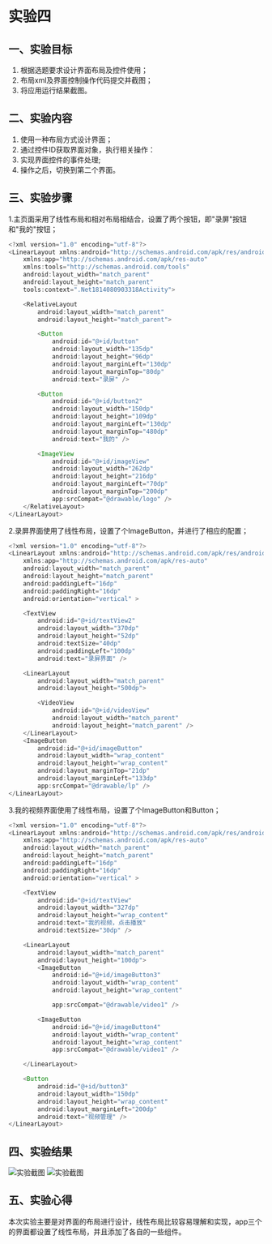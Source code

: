 # 实验四 
  ## 一、实验目标 
  1. 根据选题要求设计界面布局及控件使用； 
  2. 布局xml及界面控制操作代码提交并截图； 
  3. 将应用运行结果截图。 

   ## 二、实验内容 
  1. 使用一种布局方式设计界面； 
  2. 通过控件ID获取界面对象，执行相关操作： 
  3. 实现界面控件的事件处理; 
  4. 操作之后，切换到第二个界面。 

   ## 三、实验步骤 
  1.主页面采用了线性布局和相对布局相结合，设置了两个按钮，即"录屏"按钮和"我的"按钮；
```java
<?xml version="1.0" encoding="utf-8"?>
<LinearLayout xmlns:android="http://schemas.android.com/apk/res/android"
    xmlns:app="http://schemas.android.com/apk/res-auto"
    xmlns:tools="http://schemas.android.com/tools"
    android:layout_width="match_parent"
    android:layout_height="match_parent"
    tools:context=".Net1814080903318Activity">

    <RelativeLayout
        android:layout_width="match_parent"
        android:layout_height="match_parent">

        <Button
            android:id="@+id/button"
            android:layout_width="135dp"
            android:layout_height="96dp"
            android:layout_marginLeft="130dp"
            android:layout_marginTop="80dp"
            android:text="录屏" />

        <Button
            android:id="@+id/button2"
            android:layout_width="150dp"
            android:layout_height="109dp"
            android:layout_marginLeft="130dp"
            android:layout_marginTop="480dp"
            android:text="我的" />

        <ImageView
            android:id="@+id/imageView"
            android:layout_width="262dp"
            android:layout_height="216dp"
            android:layout_marginLeft="70dp"
            android:layout_marginTop="200dp"
            app:srcCompat="@drawable/logo" />
    </RelativeLayout>
</LinearLayout>
```

  2.录屏界面使用了线性布局，设置了个ImageButton，并进行了相应的配置；
```java
<?xml version="1.0" encoding="utf-8"?>
<LinearLayout xmlns:android="http://schemas.android.com/apk/res/android"
    xmlns:app="http://schemas.android.com/apk/res-auto"
    android:layout_width="match_parent"
    android:layout_height="match_parent"
    android:paddingLeft="16dp"
    android:paddingRight="16dp"
    android:orientation="vertical" >

    <TextView
        android:id="@+id/textView2"
        android:layout_width="370dp"
        android:layout_height="52dp"
        android:textSize="40dp"
        android:paddingLeft="100dp"
        android:text="录屏界面" />

    <LinearLayout
        android:layout_width="match_parent"
        android:layout_height="500dp">

        <VideoView
            android:id="@+id/videoView"
            android:layout_width="match_parent"
            android:layout_height="match_parent" />
    </LinearLayout>
    <ImageButton
        android:id="@+id/imageButton"
        android:layout_width="wrap_content"
        android:layout_height="wrap_content"
        android:layout_marginTop="21dp"
        android:layout_marginLeft="133dp"
        app:srcCompat="@drawable/lp" />
</LinearLayout>
```

  3.我的视频界面使用了线性布局，设置了个ImageButton和Button；
```java
<?xml version="1.0" encoding="utf-8"?>
<LinearLayout xmlns:android="http://schemas.android.com/apk/res/android"
    xmlns:app="http://schemas.android.com/apk/res-auto"
    android:layout_width="match_parent"
    android:layout_height="match_parent"
    android:paddingLeft="16dp"
    android:paddingRight="16dp"
    android:orientation="vertical" >

    <TextView
        android:id="@+id/textView"
        android:layout_width="327dp"
        android:layout_height="wrap_content"
        android:text="我的视频，点击播放"
        android:textSize="30dp" />

    <LinearLayout
        android:layout_width="match_parent"
        android:layout_height="100dp">
        <ImageButton
            android:id="@+id/imageButton3"
            android:layout_width="wrap_content"
            android:layout_height="wrap_content"

            app:srcCompat="@drawable/video1" />

        <ImageButton
            android:id="@+id/imageButton4"
            android:layout_width="wrap_content"
            android:layout_height="wrap_content"
            app:srcCompat="@drawable/video1" />

    </LinearLayout>

    <Button
        android:id="@+id/button3"
        android:layout_width="150dp"
        android:layout_height="wrap_content"
        android:layout_marginLeft="200dp"
        android:text="视频管理" />
</LinearLayout>
```

   ## 四、实验结果 
  ![实验截图](https://raw.githubusercontent.com/xiaocheng123785/android-labs-2020/master/students/net1814080903318/4-1.jpg)
  ![实验截图](https://raw.githubusercontent.com/xiaocheng123785/android-labs-2020/master/students/net1814080903318/4-2.jpg)

   ## 五、实验心得 
  本次实验主要是对界面的布局进行设计，线性布局比较容易理解和实现，app三个的界面都设置了线性布局，并且添加了各自的一些组件。
